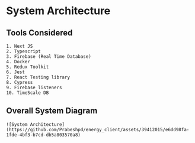 # System Architecture

## Tools Considered

    1. Next JS
    2. Typescript
    3. Firebase (Real Time Database)
    4. Docker
    5. Redux Toolkit
    6. Jest
    7. React Testing library
    8. Cypress
    9. Firebase listeners
    10. TimeScale DB

## Overall System Diagram

    ![System Architecture](https://github.com/Prabeshpd/energy_client/assets/39412015/e6dd98fa-1fde-4bf3-b7cd-db5a803570a8)
